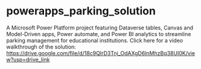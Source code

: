 # powerapps_parking_solution
A Microsoft Power Platform project featuring Dataverse tables, Canvas and Model-Driven apps, Power automate, and Power BI analytics to streamline parking management for educational institutions.
Click here for a video walkthrough of the solution: https://drive.google.com/file/d/18c9QIrD3Tnj_OdAXgD6lnMhzBq38UI0K/view?usp=drive_link
